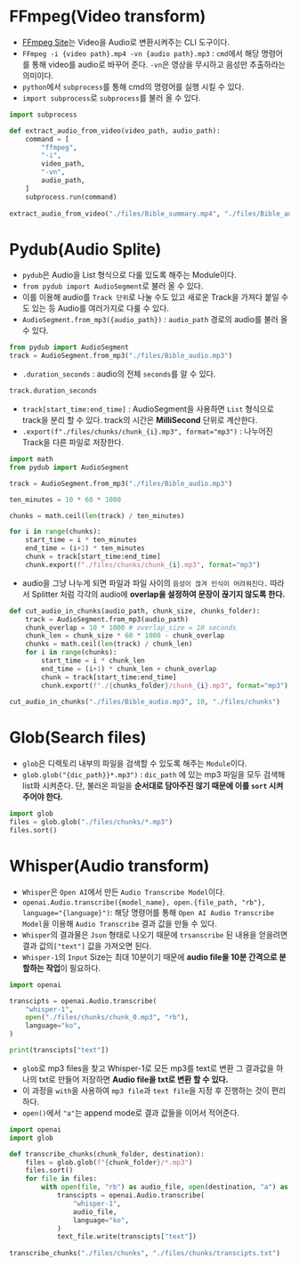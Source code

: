 # FFmpeg(Video transform)
- [FFmpeg Site](https://www.ffmpeg.org/)는 Video을 Audio로 변환시켜주는 CLI 도구이다.
- `FFmpeg -i {video path}.mp4 -vn {audio path}.mp3` : `cmd`에서 해당 명령어를 통해 video를 audio로 바꾸어 준다. `-vn`은 영상을 무시하고 음성만 추출하라는 의미이다.
- `python`에서 `subprocess`를 통해 cmd의 명령어를 실행 시킬 수 있다.
- `import subprocess`로 `subprocess`를 불러 올 수 있다.
```python
import subprocess

def extract_audio_from_video(video_path, audio_path):
    command = [
        "ffmpeg",
        "-i",
        video_path,
        "-vn",
        audio_path,
    ]
    subprocess.run(command)
    
extract_audio_from_video("./files/Bible_summary.mp4", "./files/Bible_audio.mp3")
```
# Pydub(Audio Splite)
- `pydub`은 Audio을 List 형식으로 다룰 있도록 해주는 Module이다.
- `from pydub import AudioSegment`로 불러 올 수 있다.
- 이를 이용해 audio를 `Track 단위`로 나눌 수도 있고 새로운 Track을 가져다 붙일 수도 있는 등 Audio를 여러가지로 다룰 수 있다.
- `AudioSegment.from_mp3({audio_path})` : `audio_path` 경로의 audio를 불러 올 수 있다.
```python
from pydub import AudioSegment
track = AudioSegment.from_mp3("./files/Bible_audio.mp3")
```
- `.duration_seconds` : audio의 전체 `seconds`를 알 수 있다.
```python
track.duration_seconds
```
- `track[start_time:end_time]` : AudioSegment을 사용하면 `List` 형식으로 track을 분리 할 수 있다. track의 시간은 **MilliSecond** 단위로 계산한다.
- `.export(f"./files/chunks/chunk_{i}.mp3", format="mp3")` : 나누어진 Track을 다른 파일로 저장한다.
```python
import math
from pydub import AudioSegment

track = AudioSegment.from_mp3("./files/Bible_audio.mp3")

ten_minutes = 10 * 60 * 1000

chunks = math.ceil(len(track) / ten_minutes)

for i in range(chunks):
    start_time = i * ten_minutes
    end_time = (i+1) * ten_minutes
    chunk = track[start_time:end_time]
    chunk.export(f"./files/chunks/chunk_{i}.mp3", format="mp3")
```
- audio을 그냥 나누게 되면 파일과 파일 사이의 `음성이 끊겨 인식이 어려워진다.` 따라서 Splitter 처럼 각각의 audio에 **overlap을 설정하여 문장이 끊기지 않도록 한다.**
```python
def cut_audio_in_chunks(audio_path, chunk_size, chunks_folder):
    track = AudioSegment.from_mp3(audio_path)
    chunk_overlap = 10 * 1000 # overlap_size = 10 seconds
    chunk_len = chunk_size * 60 * 1000 - chunk_overlap
    chunks = math.ceil(len(track) / chunk_len)
    for i in range(chunks):
        start_time = i * chunk_len
        end_time = (i+1) * chunk_len + chunk_overlap
        chunk = track[start_time:end_time]
        chunk.export(f"./{chunks_folder}/chunk_{i}.mp3", format="mp3")
        
cut_audio_in_chunks("./files/Bible_audio.mp3", 10, "./files/chunks")
```
# Glob(Search files)
- `glob`은 디렉토리 내부의 파일을 검색할 수 있도록 해주는 `Module`이다.
 - `glob.glob("{dic_path}}*.mp3")` : `dic_path` 에 있는 mp3 파일을 모두 검색해 list화 시켜준다. 단, 불러온 파일을 **순서대로 담아주진 않기 때문에 이를 `sort` 시켜주어야 한다.**
```python
import glob
files = glob.glob("./files/chunks/*.mp3")
files.sort()
```
# Whisper(Audio transform)
- `Whisper`은 `Open AI`에서 만든 `Audio Transcribe Model`이다.
- `openai.Audio.transcribe({model_name}, open.{file_path, "rb"}, language="{language}")`: 해당 명령어를 통해 `Open AI Audio Transcribe Model`을 이용해 `Audio Transcribe` 결과 값을 만들 수 있다.
- `Whisper`의 결과물은 `Json` 형태로 나오기 때문에 `trsanscribe` 된 내용을 얻을려면 결과 값의`["text"]` 값을 가져오면 된다.
- `Whisper-1`의 `Input` Size는 최대 10분이기 때문에 **audio file을 10분 간격으로 분할하는 작업**이 필요하다.
```python
import openai

transcipts = openai.Audio.transcribe(
    "whisper-1",
    open("./files/chunks/chunk_0.mp3", "rb"),
    language="ko",
)

print(transcipts["text"])
```
- `glob`로 mp3 files을 찾고 Whisper-1로 모든 mp3를 text로 변환 그 결과값을 하나의 txt로 만들어 저장하면 **Audio file을 txt로 변환 할 수 있다.**
- 이 과정을 `with`을 사용하여 `mp3 file`과 `text file`을 지정 후 진행하는 것이 편리하다.
- `open()`에서 `"a"`는 append mode로 결과 값들을 이어서 적어준다.
```python
import openai
import glob

def transcribe_chunks(chunk_folder, destination):
    files = glob.glob(f"{chunk_folder}/*.mp3")
    files.sort()
    for file in files:
        with open(file, "rb") as audio_file, open(destination, "a") as text_file:
            transcipts = openai.Audio.transcribe(
                "whisper-1",
                audio_file,
                language="ko",
            )
            text_file.write(transcipts["text"])
  
transcribe_chunks("./files/chunks", "./files/chunks/transcipts.txt")
```